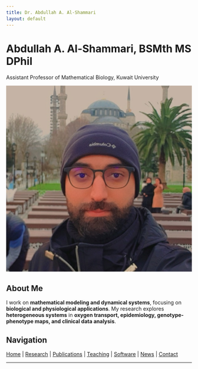 ```yaml
---
title: Dr. Abdullah A. Al-Shammari
layout: default
---
```


# **Abdullah A. Al-Shammari, BSMth MS DPhil**  
Assistant Professor of Mathematical Biology, Kuwait University 

![Logo](/_assets/images/profile.jpg)

## **About Me**  
I work on **mathematical modeling and dynamical systems**, focusing on **biological and physiological applications**. My research explores **heterogeneous systems** in **oxygen transport, epidemiology, genotype-phenotype maps, and clinical data analysis**.  

## **Navigation**  
[Home](index.md) | [Research](/research/) | [Publications](/publications/) | [Teaching](/teaching/) | [Software](/software/) | [News](/news/) | [Contact](/contact/)  

---
